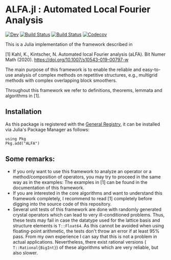 # ALFA.jl : Automated Local Fourier Analysis
<!---
tokens which are not needed right now.

[![Stable](https://img.shields.io/badge/docs-stable-blue.svg)](https://NilsKintscher.github.io/ALFA.jl/stable)
[![Coveralls](https://coveralls.io/repos/github/NilsKintscher/ALFA.jl/badge.svg?branch=master)](https://coveralls.io/github/NilsKintscher/ALFA.jl?branch=master)
-->
[![Dev](https://img.shields.io/badge/docs-dev-blue.svg)](https://NilsKintscher.github.io/ALFA.jl/dev)
[![Build Status](https://travis-ci.com/NilsKintscher/ALFA.jl.svg?branch=master)](https://travis-ci.com/NilsKintscher/ALFA.jl)
[![Build Status](https://ci.appveyor.com/api/projects/status/github/NilsKintscher/ALFA.jl?svg=true)](https://ci.appveyor.com/project/NilsKintscher/ALFA-jl)
[![Codecov](https://codecov.io/gh/NilsKintscher/ALFA.jl/branch/master/graph/badge.svg)](https://codecov.io/gh/NilsKintscher/ALFA.jl)


This is a Julia implementation of the framework described in

[1] Kahl, K., Kintscher, N. Automated local Fourier analysis (aLFA). Bit Numer Math (2020). <https://doi.org/10.1007/s10543-019-00797-w>

The main purpose of this framework is to enable the reliable and easy-to-use analysis of complex methods on repetitive structures, e.g.,  multigrid methods with complex overlapping block smoothers.

Throughout this framework we refer to definitions, theorems, lemmata and algorithms in [1].


## Installation

As this package is registered with the [General Registry](https://github.com/JuliaRegistries/General), it can be installed via Julia's Package Manager as follows:

```
using Pkg
Pkg.add("ALFA")
```

## Some remarks:
- If you only want to use this framework to analyze an operator or a method/composition of operators, you may try to proceed in the same way as in the examples: The examples in [1] can be found in the documentation of this framework.
- If you are interested in the core algorithms and want to understand this framework completely, I recommend to read [1] completely before digging into the source code of this repository.
- Several unit tests of this framework are done with randomly generated crystal operators which can lead to very ill-conditioned problems. Thus, these tests may fail in case the datatype used for the lattice basis and structure elements is  `T::Float64`. As this cannot be avoided when using floating-point arithmetic, the tests don't throw an error if at least $95\%$ pass. From my own experience I can say that this is not a problem in actual applications. Nevertheless, there exist rational versions ( `T::Rational{BigInt}`) of these algorithms which are very reliable, but also slower.
